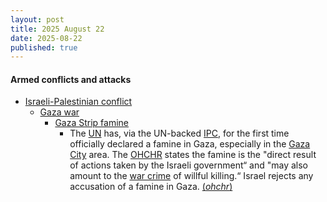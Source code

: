 ```yaml
---
layout: post
title: 2025 August 22
date: 2025-08-22
published: true
---
```



#### Armed conflicts and attacks

* [Israeli-Palestinian conflict](https://en.wikipedia.org/wiki/Israeli-Palestinian_conflict "Israeli-Palestinian conflict")
  * [Gaza war](https://en.wikipedia.org/wiki/Gaza_war "Gaza war")
    * [Gaza Strip famine](https://en.wikipedia.org/wiki/Gaza_Strip_famine "Gaza Strip famine")
      * The [UN](https://en.wikipedia.org/wiki/United_Nations "United Nations") has, via the UN-backed [IPC](https://en.wikipedia.org/wiki/Integrated_Food_Security_Phase_Classification "Integrated Food Security Phase Classification"), for the first time officially declared a famine in Gaza, especially in the [Gaza City](https://en.wikipedia.org/wiki/Gaza_City "Gaza City") area. The [OHCHR](https://en.wikipedia.org/wiki/Office_of_the_United_Nations_High_Commissioner_for_Human_Rights "Office of the United Nations High Commissioner for Human Rights") states the famine is the "direct result of actions taken by the Israeli government“ and "may also amount to the [war crime](https://en.wikipedia.org/wiki/Starvation_%28crime%29 "Starvation (crime)") of willful killing.“ Israel rejects any accusation of a famine in Gaza. [(*ohchr*)](https://www.ohchr.org/en/press-releases/2025/08/turk-says-gaza-governorate-famine-direct-result-israeli-government-actions)
